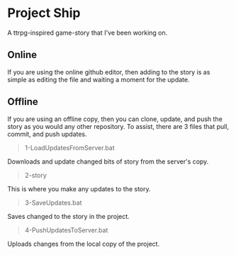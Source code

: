 # Project Ship
A ttrpg-inspired game-story that I've been working on.

## Online
If you are using the online github editor, then adding to the story is as simple as editing the file and waiting a moment for the update.

## Offline
If you are using an offline copy, then you can clone, update, and push the story as you would any other repository.
To assist, there are 3 files that pull, commit, and push updates.

> 1-LoadUpdatesFromServer.bat

Downloads and update changed bits of story from the server's copy.

> 2-story

This is where you make any updates to the story.

> 3-SaveUpdates.bat

Saves changed to the story in the project.

> 4-PushUpdatesToServer.bat

Uploads changes from the local copy of the project.